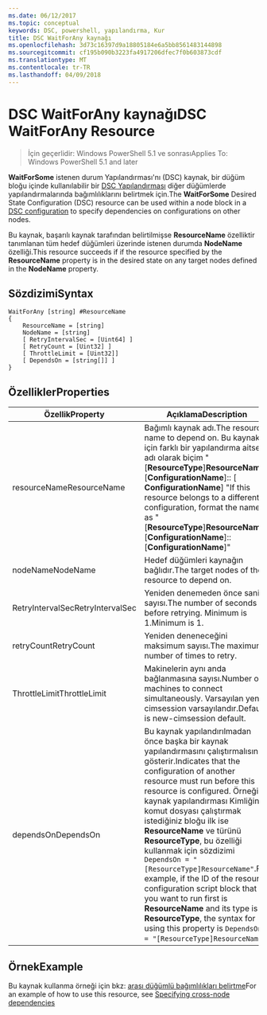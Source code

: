 ```yaml
---
ms.date: 06/12/2017
ms.topic: conceptual
keywords: DSC, powershell, yapılandırma, Kur
title: DSC WaitForAny kaynağı
ms.openlocfilehash: 3d73c16397d9a18805184e6a5bb8561483144898
ms.sourcegitcommit: cf195b090b3223fa4917206dfec7f0b603873cdf
ms.translationtype: MT
ms.contentlocale: tr-TR
ms.lasthandoff: 04/09/2018
---
```

# <a name="dsc-waitforany-resource"></a><span data-ttu-id="d1059-103">DSC WaitForAny kaynağı</span><span class="sxs-lookup"><span data-stu-id="d1059-103">DSC WaitForAny Resource</span></span>

> <span data-ttu-id="d1059-104">İçin geçerlidir: Windows PowerShell 5.1 ve sonrası</span><span class="sxs-lookup"><span data-stu-id="d1059-104">Applies To: Windows PowerShell 5.1 and later</span></span>

<span data-ttu-id="d1059-105">**WaitForSome** istenen durum Yapılandırması'nı (DSC) kaynak, bir düğüm bloğu içinde kullanılabilir bir [DSC Yapılandırması](configurations.md) diğer düğümlerde yapılandırmalarında bağımlılıklarını belirtmek için.</span><span class="sxs-lookup"><span data-stu-id="d1059-105">The **WaitForSome** Desired State Configuration (DSC) resource can be used within a node block in a [DSC configuration](configurations.md) to specify dependencies on configurations on other nodes.</span></span>

<span data-ttu-id="d1059-106">Bu kaynak, başarılı kaynak tarafından belirtilmişse **ResourceName** özelliktir tanımlanan tüm hedef düğümleri üzerinde istenen durumda **NodeName** özelliği.</span><span class="sxs-lookup"><span data-stu-id="d1059-106">This resource succeeds if if the resource specified by the **ResourceName** property is in the desired state on any target nodes defined in the **NodeName** property.</span></span>


## <a name="syntax"></a><span data-ttu-id="d1059-107">Sözdizimi</span><span class="sxs-lookup"><span data-stu-id="d1059-107">Syntax</span></span>

```
WaitForAny [string] #ResourceName
{
    ResourceName = [string]
    NodeName = [string]
    [ RetryIntervalSec = [Uint64] ]
    [ RetryCount = [Uint32] ]
    [ ThrottleLimit = [Uint32]]
    [ DependsOn = [string[]] ]
}
```

## <a name="properties"></a><span data-ttu-id="d1059-108">Özellikler</span><span class="sxs-lookup"><span data-stu-id="d1059-108">Properties</span></span>

|  <span data-ttu-id="d1059-109">Özellik</span><span class="sxs-lookup"><span data-stu-id="d1059-109">Property</span></span>  |  <span data-ttu-id="d1059-110">Açıklama</span><span class="sxs-lookup"><span data-stu-id="d1059-110">Description</span></span>   |
|---|---|
| <span data-ttu-id="d1059-111">resourceName</span><span class="sxs-lookup"><span data-stu-id="d1059-111">ResourceName</span></span>| <span data-ttu-id="d1059-112">Bağımlı kaynak adı.</span><span class="sxs-lookup"><span data-stu-id="d1059-112">The resource name to depend on.</span></span> <span data-ttu-id="d1059-113">Bu kaynak için farklı bir yapılandırma aitse, adı olarak biçim "[__ResourceType__]__ResourceName__:: [__ConfigurationName__]:: [ __ConfigurationName__] "</span><span class="sxs-lookup"><span data-stu-id="d1059-113">If this resource belongs to a different configuration, format the name as "[__ResourceType__]__ResourceName__::[__ConfigurationName__]::[__ConfigurationName__]"</span></span>|
| <span data-ttu-id="d1059-114">nodeName</span><span class="sxs-lookup"><span data-stu-id="d1059-114">NodeName</span></span>| <span data-ttu-id="d1059-115">Hedef düğümleri kaynağın bağlıdır.</span><span class="sxs-lookup"><span data-stu-id="d1059-115">The target nodes of the resource to depend on.</span></span>|
| <span data-ttu-id="d1059-116">RetryIntervalSec</span><span class="sxs-lookup"><span data-stu-id="d1059-116">RetryIntervalSec</span></span>| <span data-ttu-id="d1059-117">Yeniden denemeden önce saniye sayısı.</span><span class="sxs-lookup"><span data-stu-id="d1059-117">The number of seconds before retrying.</span></span> <span data-ttu-id="d1059-118">Minimum is 1.</span><span class="sxs-lookup"><span data-stu-id="d1059-118">Minimum is 1.</span></span>|
| <span data-ttu-id="d1059-119">retryCount</span><span class="sxs-lookup"><span data-stu-id="d1059-119">RetryCount</span></span>| <span data-ttu-id="d1059-120">Yeniden deneneceğini maksimum sayısı.</span><span class="sxs-lookup"><span data-stu-id="d1059-120">The maximum number of times to retry.</span></span>|
| <span data-ttu-id="d1059-121">ThrottleLimit</span><span class="sxs-lookup"><span data-stu-id="d1059-121">ThrottleLimit</span></span>| <span data-ttu-id="d1059-122">Makinelerin aynı anda bağlanmasına sayısı.</span><span class="sxs-lookup"><span data-stu-id="d1059-122">Number of machines to connect simultaneously.</span></span> <span data-ttu-id="d1059-123">Varsayılan yeni-cimsession varsayılandır.</span><span class="sxs-lookup"><span data-stu-id="d1059-123">Default is new-cimsession default.</span></span>|
| <span data-ttu-id="d1059-124">dependsOn</span><span class="sxs-lookup"><span data-stu-id="d1059-124">DependsOn</span></span> | <span data-ttu-id="d1059-125">Bu kaynak yapılandırılmadan önce başka bir kaynak yapılandırmasını çalıştırmalısınız gösterir.</span><span class="sxs-lookup"><span data-stu-id="d1059-125">Indicates that the configuration of another resource must run before this resource is configured.</span></span> <span data-ttu-id="d1059-126">Örneğin, kaynak yapılandırması Kimliğini komut dosyası çalıştırmak istediğiniz bloğu ilk ise __ResourceName__ ve türünü __ResourceType__, bu özelliği kullanmak için sözdizimi `DependsOn = "[ResourceType]ResourceName"`.</span><span class="sxs-lookup"><span data-stu-id="d1059-126">For example, if the ID of the resource configuration script block that you want to run first is __ResourceName__ and its type is __ResourceType__, the syntax for using this property is `DependsOn = "[ResourceType]ResourceName"`.</span></span>|


## <a name="example"></a><span data-ttu-id="d1059-127">Örnek</span><span class="sxs-lookup"><span data-stu-id="d1059-127">Example</span></span>

<span data-ttu-id="d1059-128">Bu kaynak kullanma örneği için bkz: [arası düğümlü bağımlılıkları belirtme](crossNodeDependencies.md)</span><span class="sxs-lookup"><span data-stu-id="d1059-128">For an example of how to use this resource, see [Specifying cross-node dependencies](crossNodeDependencies.md)</span></span>